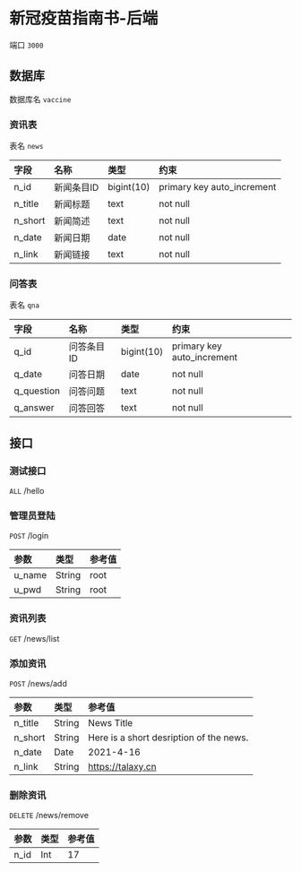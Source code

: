 # 新冠疫苗指南书-后端

端口 `3000`

## 数据库

数据库名 `vaccine`

### 资讯表

表名 `news`

|字段        |名称         |类型        |约束                         |
|:----------|:-----------|:-----------|:---------------------------|
|n_id       |新闻条目ID    |bigint(10)  |primary key auto_increment |
|n_title    |新闻标题      |text        |not null                   |
|n_short    |新闻简述      |text        |not null                   |
|n_date     |新闻日期      |date        |not null                   |
|n_link     |新闻链接      |text        |not null                   |

### 问答表

表名 `qna`

|字段        |名称         |类型        |约束                         |
|:----------|:-----------|:-----------|:---------------------------|
|q_id       |问答条目ID    |bigint(10)  |primary key auto_increment |
|q_date     |问答日期      |date        |not null                   |
|q_question |问答问题      |text        |not null                   |
|q_answer   |问答回答      |text        |not null                   |

## 接口

### 测试接口
`ALL` /hello

### 管理员登陆
`POST` /login

|参数    |类型    |参考值  |
|:------|:------|:------|
|u_name |String |root   |
|u_pwd  |String |root   |

### 资讯列表
`GET` /news/list

### 添加资讯
`POST` /news/add

|参数        |类型    |参考值                                     |
|:----------|:------|:------------------------------------------|
|n_title    |String |News Title                                 |
|n_short    |String |Here is a short desription of the news.    |
|n_date     |Date   |2021-4-16                                  |
|n_link     |String |https://talaxy.cn                          |

### 删除资讯
`DELETE` /news/remove

|参数    |类型    |参考值  |
|:------|:------|:------|
|n_id   |Int    |17     |

